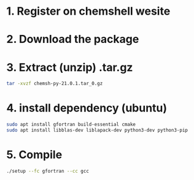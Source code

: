 # 1. Register on chemshell wesite  
# 2. Download the package
# 3. Extract (unzip) .tar.gz
```bash
tar -xvzf chemsh-py-21.0.1.tar_0.gz
```
# 4. install dependency (ubuntu)
```bash
sudo apt install gfortran build-essential cmake
sudo apt install libblas-dev liblapack-dev python3-dev python3-pip
```
# 5. Compile
```bash
./setup --fc gfortran --cc gcc
```
